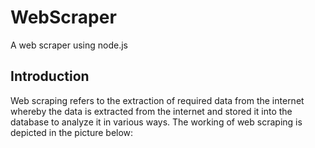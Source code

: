 # WebScraper
A web scraper using node.js
## Introduction 
Web scraping refers to the extraction of required data from the internet whereby the data is extracted from the internet and stored it into the database to analyze it in various ways.
The working of web scraping is depicted in the picture below:
